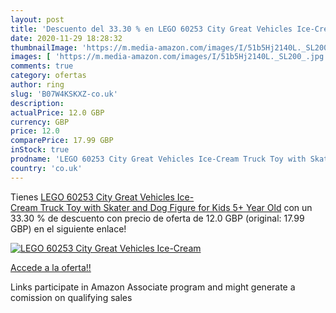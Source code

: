 ```yaml
---
layout: post
title: 'Descuento del 33.30 % en LEGO 60253 City Great Vehicles Ice-Cream'
date: 2020-11-29 18:28:32
thumbnailImage: 'https://m.media-amazon.com/images/I/51b5Hj2140L._SL200_.jpg'
images: [ 'https://m.media-amazon.com/images/I/51b5Hj2140L._SL200_.jpg' ]
comments: true
category: ofertas
author: ring
slug: 'B07W4KSKXZ-co.uk'
description:
actualPrice: 12.0 GBP
currency: GBP
price: 12.0
comparePrice: 17.99 GBP
inStock: true
prodname: 'LEGO 60253 City Great Vehicles Ice-Cream Truck Toy with Skater and Dog Figure for Kids 5+ Year Old'
country: 'co.uk'
---
```


Tienes [LEGO 60253 City Great Vehicles Ice-Cream Truck Toy with Skater and Dog Figure for Kids 5+ Year Old](https://www.amazon.co.uk/dp/B07W4KSKXZ/?tag=tolees0a-21) con un 33.30 % de descuento con precio de oferta de 12.0 GBP (original: 17.99 GBP) en el siguiente enlace!

[![LEGO 60253 City Great Vehicles Ice-Cream](https://m.media-amazon.com/images/I/51b5Hj2140L._SL200_.jpg)](https://www.amazon.co.uk/dp/B07W4KSKXZ/?tag=tolees0a-21)

[Accede a la oferta!!](https://www.amazon.co.uk/dp/B07W4KSKXZ/?tag=tolees0a-21)

Links participate in Amazon Associate program and might generate a comission on qualifying sales



